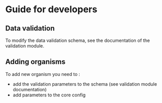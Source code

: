 # Guide for developers

## Data validation

To modify the data validation schema, see the documentation of the validation module.

## Adding organisms

To add new organism you need to :
- add the validation parameters to the schema (see validation module documentation)
- add parameters to the core config



